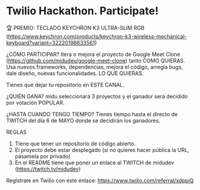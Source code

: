 # Twilio Hackathon. Participate!

🏆 PREMIO: TECLADO KEYCHRON K3 ULTRA-SLIM RGB (https://www.keychron.com/products/keychron-k3-wireless-mechanical-keyboard?variant=32220198633561)

¿CÓMO PARTICIPAR?
Itera o mejora el proyecto de Google Meet Clone (https://github.com/midudev/google-meet-clone) tanto COMO QUIERAS.
Usa nuevos frameworks, dependencias, mejora el código, arregla bugs, dale diseño, nuevas funcionalidades. LO QUE QUIERAS.

Tienes que dejar tu repositorio en ESTE CANAL.

¿QUIÉN GANA?
midu seleccionará 3 proyectos y el ganador será decidido por votación POPULAR.

¿HASTA CUANDO TENGO TIEMPO?
Tienes tiempo hasta el directo de TWITCH del día 6 de MAYO donde se decidirán los ganadores.

REGLAS
1. Tiene que tener un repositorio de código abierto.
2. El proyecto debe estar desplegado (si no quieres hacer pública la URL, pásamela por privado)
3. En el README tiene que poner un enlace al TWITCH de midudev (https://twitch.tv/midudev)

Regístrate en Twilio con este enlace: https://www.twilio.com/referral/xdppiQ 
